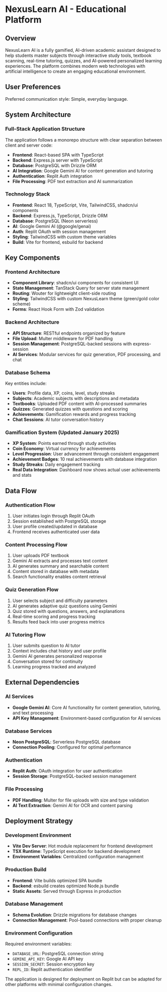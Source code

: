 # NexusLearn AI - Educational Platform

## Overview

NexusLearn AI is a fully gamified, AI-driven academic assistant designed to help students master subjects through interactive study tools, textbook scanning, real-time tutoring, quizzes, and AI-powered personalized learning experiences. The platform combines modern web technologies with artificial intelligence to create an engaging educational environment.

## User Preferences

Preferred communication style: Simple, everyday language.

## System Architecture

### Full-Stack Application Structure
The application follows a monorepo structure with clear separation between client and server code:

- **Frontend**: React-based SPA with TypeScript
- **Backend**: Express.js server with TypeScript
- **Database**: PostgreSQL with Drizzle ORM
- **AI Integration**: Google Gemini AI for content generation and tutoring
- **Authentication**: Replit Auth integration
- **File Processing**: PDF text extraction and AI summarization

### Technology Stack
- **Frontend**: React 18, TypeScript, Vite, TailwindCSS, shadcn/ui components
- **Backend**: Express.js, TypeScript, Drizzle ORM
- **Database**: PostgreSQL (Neon serverless)
- **AI**: Google Gemini AI (@google/genai)
- **Auth**: Replit OAuth with session management
- **Styling**: TailwindCSS with custom theme variables
- **Build**: Vite for frontend, esbuild for backend

## Key Components

### Frontend Architecture
- **Component Library**: shadcn/ui components for consistent UI
- **State Management**: TanStack Query for server state management
- **Routing**: Wouter for lightweight client-side routing
- **Styling**: TailwindCSS with custom NexusLearn theme (green/gold color scheme)
- **Forms**: React Hook Form with Zod validation

### Backend Architecture
- **API Structure**: RESTful endpoints organized by feature
- **File Upload**: Multer middleware for PDF handling
- **Session Management**: PostgreSQL-backed sessions with express-session
- **AI Services**: Modular services for quiz generation, PDF processing, and chat

### Database Schema
Key entities include:
- **Users**: Profile data, XP, coins, level, study streaks
- **Subjects**: Academic subjects with descriptions and metadata
- **Textbooks**: Uploaded PDF content with AI-processed summaries
- **Quizzes**: Generated quizzes with questions and scoring
- **Achievements**: Gamification rewards and progress tracking
- **Chat Sessions**: AI tutor conversation history

### Gamification System (Updated January 2025)
- **XP System**: Points earned through study activities
- **Coin Economy**: Virtual currency for achievements
- **Level Progression**: User advancement through consistent engagement
- **Achievement Badges**: 10 real achievements with database integration
- **Study Streaks**: Daily engagement tracking
- **Real Data Integration**: Dashboard now shows actual user achievements and stats

## Data Flow

### Authentication Flow
1. User initiates login through Replit OAuth
2. Session established with PostgreSQL storage
3. User profile created/updated in database
4. Frontend receives authenticated user data

### Content Processing Flow
1. User uploads PDF textbook
2. Gemini AI extracts and processes text content
3. AI generates summary and searchable content
4. Content stored in database with metadata
5. Search functionality enables content retrieval

### Quiz Generation Flow
1. User selects subject and difficulty parameters
2. AI generates adaptive quiz questions using Gemini
3. Quiz stored with questions, answers, and explanations
4. Real-time scoring and progress tracking
5. Results feed back into user progress metrics

### AI Tutoring Flow
1. User submits question to AI tutor
2. Context includes chat history and user profile
3. Gemini AI generates personalized response
4. Conversation stored for continuity
5. Learning progress tracked and analyzed

## External Dependencies

### AI Services
- **Google Gemini AI**: Core AI functionality for content generation, tutoring, and text processing
- **API Key Management**: Environment-based configuration for AI services

### Database Services
- **Neon PostgreSQL**: Serverless PostgreSQL database
- **Connection Pooling**: Configured for optimal performance

### Authentication
- **Replit Auth**: OAuth integration for user authentication
- **Session Storage**: PostgreSQL-backed session management

### File Processing
- **PDF Handling**: Multer for file uploads with size and type validation
- **AI Text Extraction**: Gemini AI for OCR and content parsing

## Deployment Strategy

### Development Environment
- **Vite Dev Server**: Hot module replacement for frontend development
- **TSX Runtime**: TypeScript execution for backend development
- **Environment Variables**: Centralized configuration management

### Production Build
- **Frontend**: Vite builds optimized SPA bundle
- **Backend**: esbuild creates optimized Node.js bundle
- **Static Assets**: Served through Express in production

### Database Management
- **Schema Evolution**: Drizzle migrations for database changes
- **Connection Management**: Pool-based connections with proper cleanup

### Environment Configuration
Required environment variables:
- `DATABASE_URL`: PostgreSQL connection string
- `GEMINI_API_KEY`: Google AI API key
- `SESSION_SECRET`: Session encryption key
- `REPL_ID`: Replit authentication identifier

The application is designed for deployment on Replit but can be adapted for other platforms with minimal configuration changes.